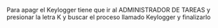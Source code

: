 Para apagr el Keylogger tiene que ir al ADMINISTRADOR DE TAREAS y presionar la
letra K y buscar el proceso llamado Keylogger y finalizarlo